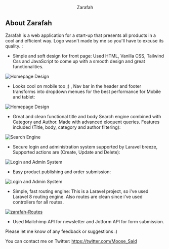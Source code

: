 <p align="center">Zarafah</p>

## About Zarafah

Zarafah is a web application for a start-up that presents all products in a cool and efficient way. Logo wasn't made by me so you'll have to excuse its quality. :

-   Simple and soft design for front page: Used HTML, Vanilla CSS, Tailwind Css and JavaScript to come up with a smooth design and great functionalities.

<picture>
    <source type="image/gif" />
    <img src="https://media.giphy.com/media/w4UaKDTETM1Bas0xnO/giphy.gif" alt="Homepage Design" />
</picture>

-   Looks cool on mobile too ;) , Nav bar in the header and footer transforms into dropdown menues for the best performance for Mobile and tablet:

<picture>
    <source type="image/gif" />
    <img src="https://media.giphy.com/media/KOOJlbpCLympDEEivo/giphy.gif" alt="Homepage Design" />
</picture>

-   Great and clean functional title and body Search engine combined with Category and Author. Made with advanced eloquent queries. Features included (Title, body, category and author filtering):

<picture>
    <source type="image/gif" />
    <img src="https://media.giphy.com/media/bKDwDdr7ZuvCc3MJIa/giphy.gif" alt="Search Engine" />
</picture>

-   Secure login and administration system supported by Laravel breeze, Supported actions are (Create, Update and Delete):

<picture>
    <source type="image/gif" />
    <img src="https://media.giphy.com/media/6GHO8adXBbfLXAlXHj/giphy.gif" alt="Login and Admin System" />
</picture>

-   Easy product publishing and order submission:

<picture>
    <source type="image/gif" />
    <img src="https://media.giphy.com/media/xLESJTjVOaSf9bDBW1/giphy.gif" alt="Login and Admin System" />
</picture>

-   Simple, fast routing engine: This is a Laravel project, so i've used Laravel 8 routing engine. Also routes are clean since i've used controllers for all routes.

<a href="https://ibb.co/vV1L9QS"><img src="https://i.ibb.co/Fm68p0F/zarafah-Routes.jpg" alt="zarafah-Routes" border="0"></a>

-   Used Mailchimp API for newsletter and Jotform API for form submission.

Please let me know of any feedback or suggestions :)

You can contact me on Twitter: https://twitter.com/Moose_Said
